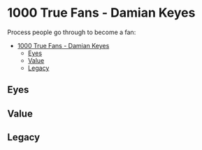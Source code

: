 # 1000 True Fans - Damian Keyes

Process people go through to become a fan:

- [1000 True Fans - Damian Keyes](#1000-true-fans---damian-keyes)
  - [Eyes](#eyes)
  - [Value](#value)
  - [Legacy](#legacy)

## Eyes

## Value

## Legacy
